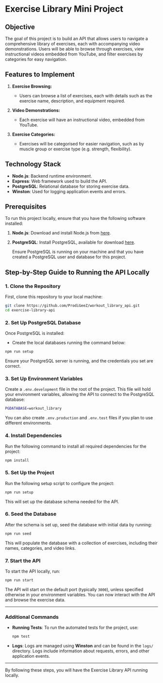 # Exercise Library Mini Project

## Objective
The goal of this project is to build an API that allows users to navigate a comprehensive library of exercises, each with accompanying video demonstrations. Users will be able to browse through exercises, view instructional videos embedded from YouTube, and filter exercises by categories for easy navigation.

## Features to Implement
1. **Exercise Browsing:**
   - Users can browse a list of exercises, each with details such as the exercise name, description, and equipment required.
   
2. **Video Demonstrations:**
   - Each exercise will have an instructional video, embedded from YouTube.
   
3. **Exercise Categories:**
   - Exercises will be categorised for easier navigation, such as by muscle group or exercise type (e.g. strength, flexibility).

## Technology Stack
- **Node.js**: Backend runtime environment.
- **Express**: Web framework used to build the API.
- **PostgreSQL**: Relational database for storing exercise data.
- **Winston**: Used for logging application events and errors.

## Prerequisites

To run this project locally, ensure that you have the following software installed:

1. **Node.js**: Download and install Node.js from [here](https://nodejs.org/).
2. **PostgreSQL**: Install PostgreSQL, available for download [here](https://www.postgresql.org/download/).

   Ensure PostgreSQL is running on your machine and that you have created a PostgreSQL user and database for this project.

## Step-by-Step Guide to Running the API Locally

### 1. Clone the Repository

First, clone this repository to your local machine:
```bash
git clone https://github.com/ProdiGeeZ/workout_library_api.git
cd exercise-library-api
```

### 2. Set Up PostgreSQL Database

Once PostgreSQL is installed:
- Create the local databases running the command below:
  
```bash
npm run setup
```

Ensure your PostgreSQL server is running, and the credentials you set are correct.

### 3. Set Up Environment Variables

Create a `.env.development` file in the root of the project. This file will hold your environment variables, allowing the API to connect to the PostgreSQL database:

```bash
PGDATABASE=workout_library
```

You can also create `.env.production` and `.env.test` files if you plan to use different environments.

### 4. Install Dependencies

Run the following command to install all required dependencies for the project:
```bash
npm install
```

### 5. Set Up the Project

Run the following setup script to configure the project:
```bash
npm run setup
```

This will set up the database schema needed for the API.

### 6. Seed the Database

After the schema is set up, seed the database with initial data by running:
```bash
npm run seed
```

This will populate the database with a collection of exercises, including their names, categories, and video links.

### 7. Start the API

To start the API locally, run:
```bash
npm run start
```

The API will start on the default port (typically `3000`), unless specified otherwise in your environment variables. You can now interact with the API and browse the exercise data.

---

### Additional Commands
- **Running Tests**: To run the automated tests for the project, use:
  ```bash
  npm test
  ```
- **Logs**: Logs are managed using **Winston** and can be found in the `logs/` directory. Logs include information about requests, errors, and other application events.

---

By following these steps, you will have the Exercise Library API running locally. 